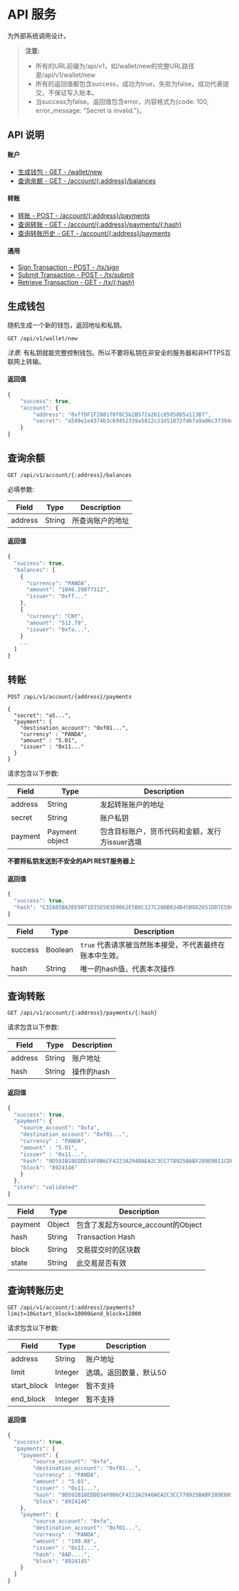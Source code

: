 # API 服务 #
为外部系统调用设计。

> **注意:**
> - 所有的URL前缀为/api/v1，如/wallet/new的完整URL路径是/api/v1/wallet/new
> - 所有的返回值都包含success，成功为true，失败为false。成功代表提交，不保证写入账本。
> - 当success为false。返回值包含error，内容格式为{code: 100, error_message: "Secret is invalid."}。

## API 说明 ##

#### 账户 ####

* [生成钱包 - GET - /wallet/new](#生成钱包)
* [查询余额 - GET - /account/{:address}/balances](#查询余额)

#### 转账 ####

* [转账 - POST - /account/{:address}/payments](#转账)
* [查询转账 - GET - /account/{:address}/payments/{:hash}](#查询转账)
* [查询转账历史 - GET - /account/{:address}/payments](#查询转账历史)

#### 通用 ####

* [Sign Transaction - POST - /tx/sign](#sign-transaction)
* [Submit Transaction - POST - /tx/submit](#submit-transaction)
* [Retrieve Transaction - GET - /tx/{:hash}](#retrieve-transaction)

## 生成钱包 ##

随机生成一个新的钱包，返回地址和私钥。

```
GET /api/v1/wallet/new
```

*注意:* 有私钥就能完整控制钱包。所以不要将私钥在非安全的服务器和非HTTPS互联网上转输。

#### 返回值 ####

```js
{
    "success": true,
	"account": {
		"address": "0xffDF1F2881f0f8C5b2B572a261c85058D5a113B7",
		"secret": "a549e1e4374b3c69452339a5812c23451072fd67a9a06c37394d0e00f9f70a7b"
	}
}
```

## 查询余额 ##

```
GET /api/v1/account/{:address}/balances
```

必填参数:

| Field | Type | Description |
|-------|------|-------------|
| address | String | 所查询账户的地址 |

#### 返回值 ####

```js
{
  "success": true,
  "balances": [
    {
      "currency": "PANDA",
      "amount": "1046.29877312",
      "issuer": "0xff..."
    },
    {
      "currency": "CNY",
      "amount": "512.79",
      "issuer": "0xfa...",
    }
    ...
  ]
}
```

## 转账 ##

```
POST /api/v1/account/{address}/payments

{
  "secret": "a5...",
  "payment": {
    "destination_account": "0xf01...",
    "currency" : "PANDA",
    "amount" : "5.01",
    "issuer" : "0x11..."
  }
}
```

请求包含以下参数:

| Field | Type | Description |
|-------|------|-------------|
| address | String | 发起转账账户的地址 |
| secret | String | 账户私钥 |
| payment | Payment object | 包含目标账户，货币代码和金额，发行方issuer选填 |

__不要将私钥发送到不安全的API REST服务器上__

#### 返回值 ####

```js
{
  "success": true,
  "hash": "C32A85BA3EE9071D35E583D9062E5B8C327C28BB834B45B882651DD7E50CEA1C"
}
```

| Field | Type | Description |
|-------|------|-------------|
| success | Boolean | `true` 代表请求被当然账本接受，不代表最终在账本中生效。|
| hash | String | 唯一的hash值，代表本次操作 |

## 查询转账 ##

```
GET /api/v1/account/{:address}/payments/{:hash}
```

请求包含以下参数:

| Field | Type | Description |
|-------|------|-------------|
| address | String | 账户地址 |
| hash | String | 操作的hash |

#### 返回值 ####

```js
{
  "success": true,
  "payment": {
    "source_account": "0xfa",
    "destination_account": "0xf01...",
    "currency" : "PANDA",
    "amount" : "5.01",
    "issuer" : "0x11...",
    "hash": "9D591B18EDDD34F0B6CF4223A2940AEA2C3CC778925BABF289E0011CD8FA056E",
    "block": "8924146"
    }
  },
  "state": "validated"
}
```

| Field | Type | Description |
|-------|------|-------------|
| payment | Object | 包含了发起方source_account的Object |
| hash | String | Transaction Hash |
| block | String | 交易提交时的区块数 |
| state | String | 此交易是否有效 |

## 查询转账历史 ##

```
GET /api/v1/account/{:address}/payments?limit=10&start_block=10000&end_block=12000
```

请求包含以下参数:

| Field | Type | Description |
|-------|------|-------------|
| address | String | 账户地址 |
| limit | Integer | 选填。返回数量，默认50 |
| start\_block | Integer | 暂不支持 |
| end\_block | Integer | 暂不支持 |

#### 返回值 ####

```js
{
  "success": true,
  "payments": [
    "payment": {
	    "source_account": "0xfa",
	    "destination_account": "0xf01...",
	    "currency" : "PANDA",
	    "amount" : "5.01",
	    "issuer" : "0x11...",
	    "hash": "9D591B18EDDD34F0B6CF4223A2940AEA2C3CC778925BABF289E0011CD8FA056E",
	    "block": "8924146"
	},
    "payment": {
	    "source_account": "0xfa",
	    "destination_account": "0xf01...",
	    "currency" : "PANDA",
	    "amount" : "100.88",
	    "issuer" : "0x11...",
	    "hash": "8AD....",
	    "block": "8924145"
	}
  ]
}
```
